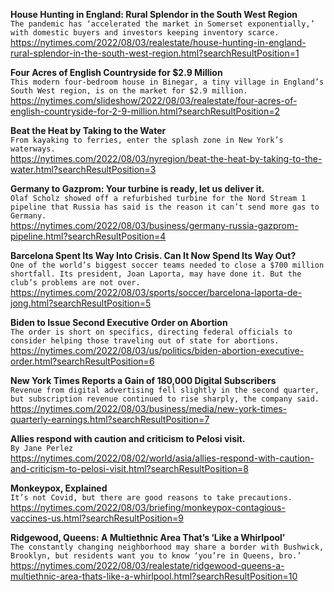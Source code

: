 **House Hunting in England: Rural Splendor in the South West Region**\
`The pandemic has ‘accelerated the market in Somerset exponentially,’ with domestic buyers and investors keeping inventory scarce.`\
https://nytimes.com/2022/08/03/realestate/house-hunting-in-england-rural-splendor-in-the-south-west-region.html?searchResultPosition=1

**Four Acres of English Countryside for $2.9 Million**\
`This modern four-bedroom house in Binegar, a tiny village in England’s South West region, is on the market for $2.9 million.`\
https://nytimes.com/slideshow/2022/08/03/realestate/four-acres-of-english-countryside-for-2-9-million.html?searchResultPosition=2

**Beat the Heat by Taking to the Water**\
`From kayaking to ferries, enter the splash zone in New York’s waterways.`\
https://nytimes.com/2022/08/03/nyregion/beat-the-heat-by-taking-to-the-water.html?searchResultPosition=3

**Germany to Gazprom: Your turbine is ready, let us deliver it.**\
`Olaf Scholz showed off a refurbished turbine for the Nord Stream 1 pipeline that Russia has said is the reason it can’t send more gas to Germany.`\
https://nytimes.com/2022/08/03/business/germany-russia-gazprom-pipeline.html?searchResultPosition=4

**Barcelona Spent Its Way Into Crisis. Can It Now Spend Its Way Out?**\
`One of the world’s biggest soccer teams needed to close a $700 million shortfall. Its president, Joan Laporta, may have done it. But the club’s problems are not over.`\
https://nytimes.com/2022/08/03/sports/soccer/barcelona-laporta-de-jong.html?searchResultPosition=5

**Biden to Issue Second Executive Order on Abortion**\
`The order is short on specifics, directing federal officials to consider helping those traveling out of state for abortions.`\
https://nytimes.com/2022/08/03/us/politics/biden-abortion-executive-order.html?searchResultPosition=6

**New York Times Reports a Gain of 180,000 Digital Subscribers**\
`Revenue from digital advertising fell slightly in the second quarter, but subscription revenue continued to rise sharply, the company said.`\
https://nytimes.com/2022/08/03/business/media/new-york-times-quarterly-earnings.html?searchResultPosition=7

**Allies respond with caution and criticism to Pelosi visit.**\
`By Jane Perlez`\
https://nytimes.com/2022/08/02/world/asia/allies-respond-with-caution-and-criticism-to-pelosi-visit.html?searchResultPosition=8

**Monkeypox, Explained**\
`It’s not Covid, but there are good reasons to take precautions.`\
https://nytimes.com/2022/08/03/briefing/monkeypox-contagious-vaccines-us.html?searchResultPosition=9

**Ridgewood, Queens: A Multiethnic Area That’s ‘Like a Whirlpool’**\
`The constantly changing neighborhood may share a border with Bushwick, Brooklyn, but residents want you to know ‘you’re in Queens, bro.’`\
https://nytimes.com/2022/08/03/realestate/ridgewood-queens-a-multiethnic-area-thats-like-a-whirlpool.html?searchResultPosition=10

